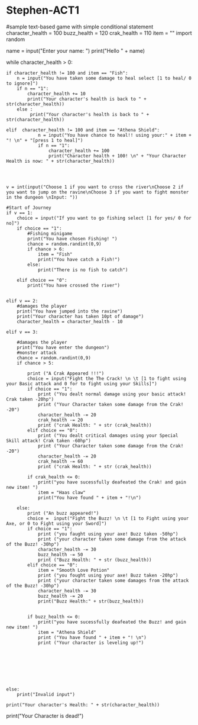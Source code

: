 # Stephen-ACT1

#sample text-based game with simple conditional statement
character_health = 100
buzz_health = 120
crak_health = 110
item = ""
import random

name = input("Enter your name: ")
print("Hello " + name)

while character_health > 0:

    if character_health != 100 and item == "Fish":
        n = input("You have taken some damage to heal select [1 to heal/ 0 to ignore]")
        if n == "1":
            character_health += 10
            print("Your character's health is back to " + str(character_health))
        else :
             print("Your character's health is back to " + str(character_health))

    elif  character_health != 100 and item == "Athena Shield":
                n = input("You have chance to heal!! using your:" + item + "! \n" + "[press 1 to heal]")
                if n == "1":
                    character_health += 100
                    print("Character health + 100! \n" + "Your Character Health is now: " + str(character_health))


  

    v = int(input("Choose 1 if you want to cross the river\nChoose 2 if you want to jump on the ravine\nChoose 3 if you want to fight monster in the dungeon \nInput: "))
   
    #Start of Journey
    if v == 1: 
        choice = input("If you want to go fishing select [1 for yes/ 0 for no]")
        if choice == "1":
            #Fishing minigame
            print("You have chosen Fishing! ")
            chance = random.randint(0,9)
            if chance > 6:
                item = "Fish"
                print("You have catch a Fish!")
            else:
                print("There is no fish to catch")

        elif choice == "0":
            print("You have crossed the river")


    elif v == 2:
        #damages the player
        print("You have jumped into the ravine")
        print("Your character has taken 10pt of damage")
        character_health = character_health - 10

    elif v == 3:
    
        #damages the player
        print("You have enter the dungeon")
        #monster attack
        chance = random.randint(0,9)
        if chance > 5:
            
            print ("A Crak Appeared !!!")
            choice = input("Fight the The Crack! \n \t [1 to fight using your Basic attack and 0 for to fight using your Skills]")
            if choice == "1":
                print ("You dealt normal damage using your basic attack! Crak taken -20hp")
                print ("Your Character taken some damage from the Crak! -20")
                character_health -= 20
                crak_health -= 20
                print ("crak Health: " + str (crak_health))
            elif choice == "0":
                print ("You dealt critical damages using your Special Skill attack! Crak taken -60hp")
                print ("Your Character taken some damage from the Crak! -20")
                character_health -= 20
                crak_health -= 60
                print ("crak Health: " + str (crak_health))

            if crak_health <= 0:
                print("you have sucessfully deafeated the Crak! and gain new item! ")
                item = "Haas claw"
                print("You have found " + item + "!\n")
               
        else:
            print ("An buzz appeared!")
            choice =  input("Fight the Buzz! \n \t [1 to Fight using your Axe, or 0 to Fight using your Sword]")
            if choice == "1":
                print ("you faught using your axe! Buzz taken -50hp")
                print ("your character taken some damage from the attack of the Buzz! -30hp")
                character_health -= 30
                buzz_health -= 50
                print ("Buzz Health: " + str (buzz_health))
            elif choice == "0":
                item = "Smooth Love Potion"
                print ("you fought using your axe! Buzz taken -20hp")
                print ("your character taken some damages from the attack of the Buzz! -30hp")
                character_health -= 30
                buzz_health -= 20
                print("Buzz Health:" + str(buzz_health))

                
            if buzz_health <= 0:
                print("you have sucessfully deafeated the Buzz! and gain new item! ")
                item = "Athena Shield"
                print ("You have found " + item + "! \n")
                print ("Your character is leveling up!")

           

                

           
        

    else:
        print("Invalid input")

    print("Your character's Health: " + str(character_health))

print("Your Character is dead!")
